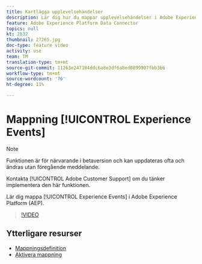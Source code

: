 ```yaml
---
title: Kartlägga upplevelsehändelser
description: Lär dig hur du mappar upplevelsehändelser i Adobe Experience Platform (AEP)
feature: Adobe Experience Platform Data Connector
topics: null
kt: 2832
thumbnail: 27265.jpg
doc-type: feature video
activity: use
team: TM
translation-type: tm+mt
source-git-commit: 11263e247184ddc6a8e3df6a8ed0899907fbb366
workflow-type: tm+mt
source-wordcount: '76'
ht-degree: 11%

---
```



# Mappning [!UICONTROL Experience Events]

>[!NOTE]
>
>Funktionen är för närvarande i betaversion och kan uppdateras ofta och ändras utan föregående meddelande.
>
>Kontakta [!UICONTROL Adobe Customer Support] om du tänker implementera den här funktionen.

Lär dig mappa [!UICONTROL Experience Events] i Adobe Experience Platform (AEP).

>[!VIDEO](https://video.tv.adobe.com/v/27265?quality=12)

## Ytterligare resurser

* [Mappningsdefinition](https://docs.adobe.com/content/help/en/campaign-standard/using/administrating/mapping-campaign-and-aep-data/aep-mapping-definition.html)
* [Aktivera mappning](https://docs.adobe.com/content/help/en/campaign-standard/using/administrating/mapping-campaign-and-aep-data/aep-mapping-activation.html)


